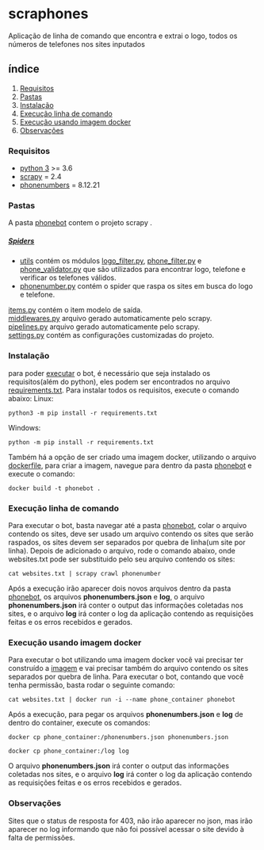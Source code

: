 # scraphones
Aplicação de linha de comando que encontra e extrai o logo, todos os números de telefones nos sites inputados

## índice
1. [Requisitos](#Requisitos)
2. [Pastas](#Pastas)
3. [Instalação](#Instalação)
4. [Execução linha de comando](#Execução-linha-de-comando)
5. [Execução usando imagem docker](#Execução-usando-imagem-docker)
6. [Observações](#Observações)

### Requisitos
- [python 3](https://www.python.org/downloads/) >= 3.6
- [scrapy](https://scrapy.org/)  = 2.4
- [phonenumbers](https://pypi.org/project/phonenumbers/) = 8.12.21

### Pastas
A pasta [phonebot](https://github.com/YuriBoli/scraphones/tree/main/phonebot) contem o projeto scrapy .
##### *[Spiders](https://github.com/YuriBoli/scraphones/tree/main/phonebot/spiders)*
* [utils](https://github.com/YuriBoli/scraphones/tree/main/phonebot/spiders/utils) contém os módulos [logo_filter.py](https://github.com/YuriBoli/scraphones/blob/main/phonebot/spiders/utils/logo_filter.py), [phone_filter.py](https://github.com/YuriBoli/scraphones/blob/main/phonebot/spiders/utils/phone_filter.py) e [phone_validator.py](https://github.com/YuriBoli/scraphones/blob/main/phonebot/spiders/utils/phone_validator.py) que são utilizados para encontrar logo, telefone e verificar os telefones válidos.
* [phonenumber.py](https://github.com/YuriBoli/scraphones/blob/main/phonebot/spiders/phonenumber.py) contém o spider que raspa os sites em busca do logo e telefone.

[items.py](https://github.com/YuriBoli/scraphones/blob/main/phonebot/items.py) contém o item modelo de saída.<br />
[middlewares.py](https://github.com/YuriBoli/scraphones/blob/main/phonebot/middlewares.py) arquivo gerado automaticamente pelo scrapy.<br />
[pipelines.py](https://github.com/YuriBoli/scraphones/blob/main/phonebot/pipelines.py) arquivo gerado automaticamente pelo scrapy.<br />
[settings.py](https://github.com/YuriBoli/scraphones/blob/main/phonebot/settings.py) contém as configurações customizadas do projeto.<br />

### Instalação
para poder [executar](#Execução-linha-de-comando) o bot, é necessário que seja instalado os requisitos(além do python), eles podem ser encontrados no arquivo [requirements.txt](https://github.com/YuriBoli/scraphones/blob/main/requirements.txt).
Para instalar todos os requisitos, execute o comando abaixo:
Linux:

`python3 -m pip install -r requirements.txt `

Windows:

`python -m pip install -r requirements.txt `

Também há a opção de ser criado uma imagem docker, utilizando o arquivo [dockerfile](https://github.com/YuriBoli/scraphones/blob/main/dockerfile), para criar a imagem, navegue para dentro da pasta [phonebot](https://github.com/YuriBoli/scraphones/tree/main/phonebot) e execute o comando:

`docker build -t phonebot .`

### Execução linha de comando
Para executar o bot, basta navegar até a pasta [phonebot](https://github.com/YuriBoli/scraphones/tree/main/phonebot), colar o arquivo contendo os sites, deve ser usado um arquivo contendo os sites que serão raspados, os sites devem ser separados por quebra de linha(um site por linha). Depois de adicionado o arquivo, rode o comando abaixo, onde websites.txt pode ser substituido pelo seu arquivo contendo os sites:

`cat websites.txt | scrapy crawl phonenumber`

Após a execução irão aparecer dois novos arquivos dentro da pasta [phonebot](https://github.com/YuriBoli/scraphones/tree/main/phonebot), os arquivos **phonenumbers.json** e  **log**, o arquivo **phonenumbers.json**  irá conter o output das informações coletadas nos sites, e o arquivo **log** irá conter o log da aplicação contendo as requisições  feitas e os erros recebidos e gerados.

### Execução usando imagem docker
Para executar o bot utilizando uma imagem docker você vai precisar ter construído a [imagem](#Instalação) e vai precisar também do arquivo contendo os sites separados por quebra de linha.
Para executar o bot, contando que você tenha permissão, basta rodar o seguinte comando:

`cat websites.txt | docker run -i --name phone_container phonebot`

Após a execução, para pegar os arquivos **phonenumbers.json**  e   **log**  de dentro do container, execute os comandos:

`docker cp phone_container:/phonenumbers.json phonenumbers.json`

`docker cp phone_container:/log log`

O arquivo **phonenumbers.json**  irá conter o output das informações coletadas nos sites, e o arquivo **log** irá conter o log da aplicação contendo as requisições feitas e os erros recebidos e gerados.


### Observações
Sites que o status de resposta for 403, não irão aparecer no json, mas irão aparecer no log informando que não foi possível acessar o site devido à falta de permissões.
